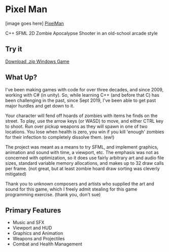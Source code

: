# Pixel Man

[image goes here]
[PixelMan](http://hotironproductions.com/pixelman/image/pmcpp.png?raw=true "PixelMan")

C++ SFML 2D Zombie Apocalypse Shooter in an old-school arcade style

## Try it
[Download .zip Windows Game](http://hotironproductions.com/pixelman/doc/Pixel%20Man%20Game.zip)

## What Up?
I've been making games with code for over three decades, and since 2009, working with C# (in unity). So, while learning C++ (and before that C) has been challenging in the past, since Sept 2019, I've been able to get past major hurdles and get down to it.

Your character will fend off hoards of zombies with items he finds on the street. To play, use the arrow keys (or WASD) to move, and either CTRL key to shoot. Run over pickup weapons as they will spawn in one of two locations. You lose when health is zero, you win if you kill 'enough' zombies for their infection to completely dissolve them. (ew!)

The project was meant as a means to try SFML, and implement graphics, animation and sound with time, a viewport, etc. The emphasis was not as concerned with optimization, so it does use fairly arbitrary art and audio file sizes, standard variable memory allocations, and makes up to 32 draw calls per frame. (not great, but at least zombie hoard draw sorting was cleverly mitigated)

Thank you to unknown composers and artists who supplied the art and sound for this game, which I freely admit stealing for this game programming exercise. (thank you, don't sue)

## Primary Features
* Music and SFX
* Viewport and HUD
* Graphics and Animation
* Weapons and Projectiles
* Combat and Health Management

